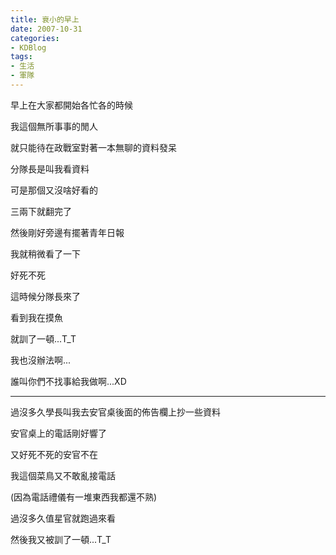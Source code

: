 ```yaml
---
title: 衰小的早上
date: 2007-10-31
categories:
- KDBlog
tags:
- 生活
- 軍隊
---
```

早上在大家都開始各忙各的時候

我這個無所事事的閒人

就只能待在政戰室對著一本無聊的資料發呆

分隊長是叫我看資料

可是那個又沒啥好看的

三兩下就翻完了

然後剛好旁邊有擺著青年日報

我就稍微看了一下

好死不死

這時候分隊長來了

看到我在摸魚

就訓了一頓...T_T

我也沒辦法啊...

誰叫你們不找事給我做啊...XD

---

過沒多久學長叫我去安官桌後面的佈告欄上抄一些資料

安官桌上的電話剛好響了

又好死不死的安官不在

我這個菜鳥又不敢亂接電話

(因為電話禮儀有一堆東西我都還不熟)

過沒多久值星官就跑過來看

然後我又被訓了一頓...T_T

